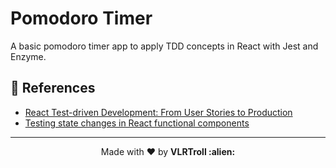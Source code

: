 # Pomodoro Timer

A basic pomodoro timer app to apply TDD concepts in React with Jest and Enzyme.

## 🔗 References

- [React Test-driven Development: From User Stories to Production](https://www.toptal.com/react/tdd-react-user-stories-to-development)
- [Testing state changes in React functional components](https://blog.logrocket.com/testing-state-changes-in-react-functional-components/)


---

<p align="center">Made with ❤️ by <strong>VLRTroll :alien: </p>
